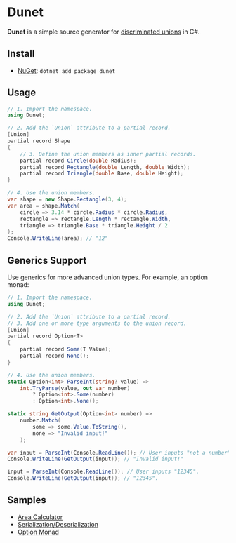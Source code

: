# Dunet

**Dunet** is a simple source generator for [discriminated unions](https://en.wikipedia.org/wiki/Tagged_union) in C#.

## Install

- [NuGet](https://www.nuget.org/packages/Dunet/): `dotnet add package dunet`

## Usage

```cs
// 1. Import the namespace.
using Dunet;

// 2. Add the `Union` attribute to a partial record.
[Union]
partial record Shape
{
    // 3. Define the union members as inner partial records.
    partial record Circle(double Radius);
    partial record Rectangle(double Length, double Width);
    partial record Triangle(double Base, double Height);
}

// 4. Use the union members.
var shape = new Shape.Rectangle(3, 4);
var area = shape.Match(
    circle => 3.14 * circle.Radius * circle.Radius,
    rectangle => rectangle.Length * rectangle.Width,
    triangle => triangle.Base * triangle.Height / 2
);
Console.WriteLine(area); // "12"
```

## Generics Support

Use generics for more advanced union types. For example, an option monad:

```cs
// 1. Import the namespace.
using Dunet;

// 2. Add the `Union` attribute to a partial record.
// 3. Add one or more type arguments to the union record.
[Union]
partial record Option<T>
{
    partial record Some(T Value);
    partial record None();
}

// 4. Use the union members.
static Option<int> ParseInt(string? value) =>
    int.TryParse(value, out var number)
        ? Option<int>.Some(number)
        : Option<int>.None();

static string GetOutput(Option<int> number) =>
    number.Match(
        some => some.Value.ToString(),
        none => "Invalid input!"
    );

var input = ParseInt(Console.ReadLine()); // User inputs "not a number".
Console.WriteLine(GetOutput(input)); // "Invalid input!"

input = ParseInt(Console.ReadLine()); // User inputs "12345".
Console.WriteLine(GetOutput(input)); // "12345".
```

## Samples

- [Area Calculator](./samples/AreaCalculator/Program.cs)
- [Serialization/Deserialization](./samples/Serialization/Program.cs)
- [Option Monad](./samples/OptionMonad/Program.cs)
